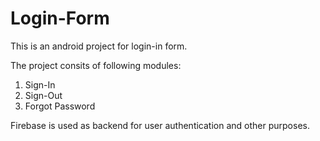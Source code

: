 # Login-Form
This is an android project for login-in form.

The project consits of following modules:
  1. Sign-In
  2. Sign-Out
  3. Forgot Password
  
Firebase is used as backend for user authentication and other purposes.
